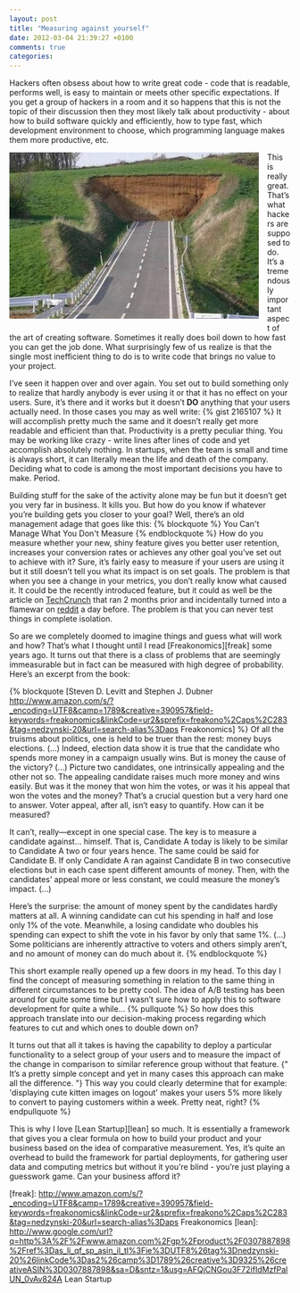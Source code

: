 ```yaml
---
layout: post
title: "Measuring against yourself"
date: 2012-03-04 21:39:27 +0100
comments: true
categories:
---
```

Hackers often obsess about how to write great code - code that is readable, performs well, is easy to maintain or meets other specific expectations. If you get a group of hackers in a room and it so happens that this is not the topic of their discussion then they most likely talk about productivity - about how to build software quickly and efficiently, how to type fast, which development environment to choose, which programming language makes them more productive, etc.
<!-- more -->
<img style="float: left; margin: 0px 15px 15px 0px;" src="/images/road_to_nowhere.jpg" />

This is really great. That’s what hackers are supposed to do. It’s a tremendously important aspect of the art of creating software. Sometimes it really does boil down to how fast you can get the job done. What surprisingly few of us realize is that the single most inefficient thing to do is to write code that brings no value to your project.

I’ve seen it happen over and over again. You set out to build something only to realize that hardly anybody is ever using it or that it has no effect on your users. Sure, it’s there and it works but it doesn’t **DO** anything that your users actually need. In those cases you may as well write:
{% gist 2165107 %}
It will accomplish pretty much the same and it doesn’t really get more readable and efficient than that.
Productivity is a pretty peculiar thing. You may be working like crazy - write lines after lines of code and yet accomplish absolutely nothing. In startups, when the team is small and time is always short, it can literally mean the life and death of the company. Deciding what to code is among the most important decisions you have to make. Period.

Building stuff for the sake of the activity alone may be fun but it doesn’t get you very far in business. It kills you. But how do you know if whatever you’re building gets you closer to your goal? Well, there’s an old management adage that goes like this:
{% blockquote %}
You Can't Manage What You Don't Measure
{% endblockquote %}
How do you measure whether your new, shiny feature gives you better user retention, increases your conversion rates or achieves any other goal you’ve set out to achieve with it? Sure, it’s fairly easy to measure if your users are using it but it still doesn’t tell you what its impact is on set goals. The problem is that when you see a change in your metrics, you don’t really know what caused it. It could be the recently introduced feature, but it could as well be the article on [TechCrunch](techcrunch.com) that ran 2 months prior and incidentally turned into a flamewar on [reddit](reddit.com) a day before. The problem is that you can never test things in complete isolation.

So are we completely doomed to imagine things and guess what will work and how?
That’s what I thought until I read [Freakonomics][freak] some years ago. It turns out that there is a class of problems that are seemingly immeasurable but in fact can be measured with high degree of probability. Here’s an excerpt from the book:

{% blockquote [Steven D. Levitt and Stephen J. Dubner http://www.amazon.com/s/?_encoding=UTF8&camp=1789&creative=390957&field-keywords=freakonomics&linkCode=ur2&sprefix=freakono%2Caps%2C283&tag=nedzynski-20&url=search-alias%3Daps Freakonomics] %}
Of all the truisms about politics, one is held to be truer than the rest: money buys elections. (...) Indeed, election data show it is true that the candidate who spends more money in a campaign usually wins. But is money the cause of the victory? (...) Picture two candidates, one intrinsically appealing and the other not so. The appealing candidate raises much more money and wins easily. But was it the money that won him the votes, or was it his appeal that won the votes and the money? That’s a crucial question but a very hard one to answer. Voter appeal, after all, isn’t easy to quantify. How can it be measured?

It can’t, really—except in one special case. The key is to measure a candidate against… himself. That is, Candidate A today is likely to be similar to Candidate A two or four years hence. The same could be said for Candidate B. If only Candidate A ran against Candidate B in two consecutive elections but in each case spent different amounts of money. Then, with the candidates’ appeal more or less constant, we could measure the money’s impact. (...)

Here’s the surprise: the amount of money spent by the candidates hardly matters at all. A winning candidate can cut his spending in half and lose only 1% of the vote. Meanwhile, a losing candidate who doubles his spending can expect to shift the vote in his favor by only that same 1%. (...) Some politicians are inherently attractive to voters and others simply aren’t, and no amount of money can do much about it.
{% endblockquote %}

This short example really opened up a few doors in my head. To this day I find the concept of measuring something in relation to the same thing in different circumstances to be pretty cool. The idea of A/B testing has been around for quite some time but I wasn’t sure how to apply this to software development for quite a while...
{% pullquote %}
So how does this approach translate into our decision-making process regarding which features to cut and which ones to double down on?

It turns out that all it takes is having the capability to deploy a particular functionality to a select group of your users and to measure the impact of the change in comparison to similar reference group without that feature. {" It’s a pretty simple concept and yet in many cases this approach can make all the difference. "} This way you could clearly determine that for example: 'displaying cute kitten images on logout' makes your users 5% more likely to convert to paying customers within a week. Pretty neat, right?
{% endpullquote %}

This is why I love [Lean Startup][lean] so much. It is essentially a framework that gives you a clear formula on how to build your product and your business based on the idea of comparative measurement. Yes, it’s quite an overhead to build the framework for partial deployments, for gathering user data and computing metrics but without it you’re blind - you’re just playing a guesswork game. Can your business afford it?

[freak]: http://www.amazon.com/s/?_encoding=UTF8&camp=1789&creative=390957&field-keywords=freakonomics&linkCode=ur2&sprefix=freakono%2Caps%2C283&tag=nedzynski-20&url=search-alias%3Daps Freakonomics
[lean]: http://www.google.com/url?q=http%3A%2F%2Fwww.amazon.com%2Fgp%2Fproduct%2F0307887898%2Fref%3Das_li_qf_sp_asin_il_tl%3Fie%3DUTF8%26tag%3Dnedzynski-20%26linkCode%3Das2%26camp%3D1789%26creative%3D9325%26creativeASIN%3D0307887898&sa=D&sntz=1&usg=AFQjCNGou3F72ifIdMzfPalUN_0vAv824A Lean Startup